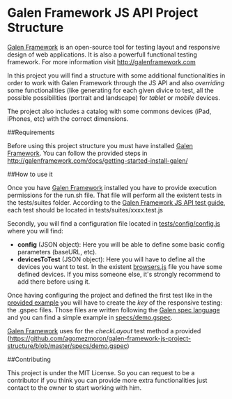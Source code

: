 Galen Framework JS API Project Structure
==============
[Galen Framework](http://galenframework.com) is an open-source tool for testing layout and responsive design of web applications. It is also a powerfull functional testing framework. For more information visit http://galenframework.com

In this project you will find a structure with some additional functionalities in order to work with Galen Framework through the JS API and also *overriding* some functionalities (like generating for each given divice to test, all the possible possibilities (portrait and landscape) for *tablet* or *mobile* devices.

The project also includes a catalog with some commons devices (iPad, iPhones, etc) with the correct dimensions.

##Requirements

Before using this project structure you must have installed [Galen Framework](http://galenframework.com). You can follow the provided steps in http://galenframework.com/docs/getting-started-install-galen/

##How to use it

Once you have [Galen Framework](http://galenframework.com) installed you have to provide execution permissions for the run.sh file. That file will perform all the existent tests in the tests/suites folder. According to the [Galen Framework JS API test guide](http://galenframework.com/docs/reference-javascript-tests-guide/), each test should be located in tests/suites/xxxx.test.js

Secondly, you will find a configuration file located in [tests/config/config.js](https://github.com/agomezmoron/galen-framework-js-project-structure/blob/master/tests/config/config.js) where you will find:

* **config** (JSON object): Here you will be able to define some basic config parameters (baseURL, etc).
* **devicesToTest** (JSON object): Here you will have to define all the devices you want to test. In the existent [browsers.js](https://github.com/agomezmoron/galen-framework-js-project-structure/blob/master/utils/browsers.js) file you have some defined devices. If you miss someone else, it's strongly recommend to add there before using it.

Once having configuring the project and defined the first test like in the [provided example](https://github.com/agomezmoron/galen-framework-js-project-structure/blob/master/tests/suites/google.test.js) you will have to create the *key* of the responsive testing: the .gspec files. Those files are written following the [Galen spec language](http://galenframework.com/docs/reference-galen-spec-language-guide/) and you can find a simple example in [specs/demo.gspec](https://github.com/agomezmoron/galen-framework-js-project-structure/blob/master/specs/google.gspec).

[Galen Framework](http://galenframework.com) uses for the *checkLayout* test method a provided 
(https://github.com/agomezmoron/galen-framework-js-project-structure/blob/master/specs/demo.gspec)

##Contributing

This project is under the MIT License. So you can request to be a contributor if you think you can provide more extra functionalities just contact to the owner to start working with him.
